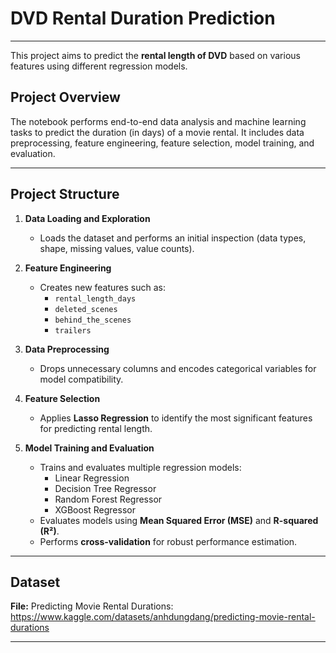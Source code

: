 # DVD Rental Duration Prediction
---
This project aims to predict the **rental length of DVD** based on various features using different regression models.

## Project Overview
The notebook performs end-to-end data analysis and machine learning tasks to predict the duration (in days) of a movie rental. It includes data preprocessing, feature engineering, feature selection, model training, and evaluation.

---

## Project Structure

1. **Data Loading and Exploration**  
   - Loads the dataset and performs an initial inspection (data types, shape, missing values, value counts).

2. **Feature Engineering**  
   - Creates new features such as:
     - `rental_length_days`
     - `deleted_scenes`
     - `behind_the_scenes`
     - `trailers`

3. **Data Preprocessing**  
   - Drops unnecessary columns and encodes categorical variables for model compatibility.

4. **Feature Selection**  
   - Applies **Lasso Regression** to identify the most significant features for predicting rental length.

5. **Model Training and Evaluation**  
   - Trains and evaluates multiple regression models:
     - Linear Regression  
     - Decision Tree Regressor  
     - Random Forest Regressor  
     - XGBoost Regressor  
   - Evaluates models using **Mean Squared Error (MSE)** and **R-squared (R²)**.  
   - Performs **cross-validation** for robust performance estimation.

---

## Dataset

**File:** Predicting Movie Rental Durations: https://www.kaggle.com/datasets/anhdungdang/predicting-movie-rental-durations


---
